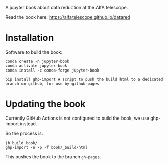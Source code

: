 
A jupyter book about data reduction at the AIfA telescope.

Read the book here: https://aifatelescope.github.io/datared

# Installation

Software to build the book:

```
conda create -n jupyter-book
conda activate jupyter-book
conda install -c conda-forge jupyter-book

pip install ghp-import # script to push the build html to a dedicated branch on github, for use by github-pages
```

# Updating the book

Currently GitHub Actions is not configured to build the book, we use ghp-import instead.

So the process is:

```
jb build book/
ghp-import -n -p -f book/_build/html
```

This pushes the book to the branch `gh-pages`.




